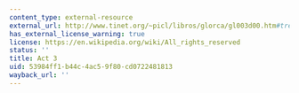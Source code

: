 ```yaml
---
content_type: external-resource
external_url: http://www.tinet.org/~picl/libros/glorca/gl003d00.htm#tres
has_external_license_warning: true
license: https://en.wikipedia.org/wiki/All_rights_reserved
status: ''
title: Act 3
uid: 53984ff1-b44c-4ac5-9f80-cd0722481813
wayback_url: ''
---
```

